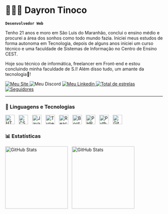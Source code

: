 # 👩🏻‍💻 Dayron Tinoco

**`Desenvolvedor Web`**

Tenho 21 anos e moro em São Luis do Maranhão, conclui o ensino médio e procurei a área dos sonhos como todo mundo fazia. Iniciei meus estudos de forma autonoma em Tecnologia, depois de alguns anos iniciei um curso técnico e uma faculdade de Sistemas de Informação no Centro de Ensino CEST.

Hoje sou técnico de informática, freelancer em Front-end e estou concluindo minha faculdade de S.I! Além disso tudo, um amante da tecnologia🙈!

<p align="left">
    <a href="https://dayronti.github.io/BrunoDayron/">
        <img 
            alt="Meu Site" 
            title="Dá uma espiada! 👀" 
            src="https://img.shields.io/static/v1?message=meu site&label=&color=FE8001&logoColor=white&labelColor=&style=for-the-badge"
        />
    </a>   
    <a src="https://discord.com/channels/@Dayrozin🔥" target="_blank">
        <img 
            alt="Meu Discord" 
            title="Me siga no Discord!" 
            src="https://img.shields.io/static/v1?message=Discord&logo=discord&label=&color=7289DA&logoColor=white&labelColor=&style=for-the-badge"
        />
    </a>
    <a href="https://www.linkedin.com/in/bruno-dayron-510028240/" target="_blank">
        <img 
            alt="Meu Linkedin" 
            title="Me siga no linkedin!" 
            src="https://img.shields.io/static/v1?message=LinkedIn&logo=linkedin&label=&color=0077B5&logoColor=black&labelColor=&style=for-the-badge"
        />
    </a>
    <a href="https://github.com/DayronTi?tab=repositories&sort=stargazers">
        <img 
            alt="Total de estrelas" 
            title="Total de estrelas GitHub" 
            src="https://custom-icon-badges.demolab.com/github/stars/DayronTi?color=55960c&style=for-the-badge&labelColor=488207&logo=star&label=estrelas"
        />
    </a>
    <a href="https://github.com/DayronTi?tab=followers">
        <img 
            alt="Seguidores" 
            title="Me siga no GitHub" 
            src="https://custom-icon-badges.demolab.com/github/followers/DayronTi?color=236ad3&labelColor=1155ba&style=for-the-badge&logo=github&label=Seguidores&logoColor=white"
        />
    </a>
</p>

---

### 🤖 Linguagens e Tecnologias

<img 
    align="left" 
    alt="HTML"
    title="HTML" 
    width="30px" 
    style="padding-right: 10px;" 
    src="https://cdn.jsdelivr.net/gh/devicons/devicon@latest/icons/html5/html5-original.svg" 
/>
<img 
    align="left" 
    alt="CSS" 
    title="CSS"
    width="30px" 
    style="padding-right: 10px;" 
    src="https://cdn.jsdelivr.net/gh/devicons/devicon@latest/icons/css3/css3-original.svg" 
/>
<img 
    align="left" 
    alt="JavaScript" 
    title="JavaScript"
    width="30px" 
    style="padding-right: 10px;" 
    src="https://cdn.jsdelivr.net/gh/devicons/devicon@latest/icons/javascript/javascript-original.svg" 
/>
<img 
    align="left" 
    alt="TypeScript"
    title="TypeScript" 
    width="30px" 
    style="padding-right: 10px;" 
    src="https://cdn.jsdelivr.net/gh/devicons/devicon@latest/icons/typescript/typescript-original.svg" 
/>
<img 
    align="left" 
    alt="React"
    title="React" 
    width="30px" 
    style="padding-right: 10px;" 
    src="https://cdn.jsdelivr.net/gh/devicons/devicon@latest/icons/react/react-original.svg" 
/>
<img 
    align="left" 
    alt="Bootstrap"
    title="Bootstrap" 
    width="30px" 
    style="padding-right: 10px;" 
    src="https://cdn.jsdelivr.net/gh/devicons/devicon@latest/icons/bootstrap/bootstrap-original.svg" 
/>
<img 
    align="left" 
    alt="PHP" 
    title="PHP"
    width="30px" 
    style="padding-right: 10px;" 
    src="https://cdn.jsdelivr.net/gh/devicons/devicon@latest/icons/php/php-original.svg" 
/>
<img 
    align="left" 
    alt="Python" 
    title="Python"
    width="30px" 
    style="padding-right: 10px;" 
    src="https://cdn.jsdelivr.net/gh/devicons/devicon@latest/icons/python/python-original.svg" 
/>
<img 
    align="left" 
    alt="Git" 
    title="Git"
    width="30px" 
    style="padding-right: 10px;" 
    src="https://cdn.jsdelivr.net/gh/devicons/devicon@latest/icons/git/git-original.svg" 
/>

<br/>
<br/>

### 📊 Estatísticas

<p>
  <img 
    align="left" 
    alt="GitHub Stats" 
    height="200" 
    style="padding-right: 10px;" 
    src="https://github-readme-stats.vercel.app/api?username=DayronTi&show_icons=true&theme=tokyonight&include_all_commits=true&locale=pt-br" 
  />

<img 
    align="left" 
    alt="GitHub Stats" 
    height="200" 
    src="https://github-readme-stats.vercel.app/api/top-langs/?username=DayronTi&theme=tokyonight&layout=compact&custom_title=Tecnologias&langs_count=5" 
/>

</p>
